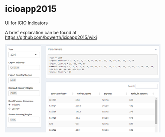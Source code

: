 # icioapp2015

UI for ICIO Indicators

A brief explanation can be found at https://github.com/bowerth/icioapp2015/wiki

![screenshot gross exports mex](assets/icioapp2015-gross-exports-2005-c15t37-mex-eu28-mex.png)
